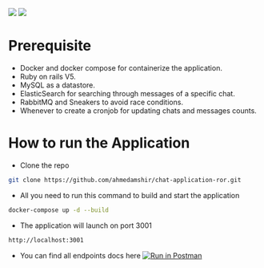[![](https://img.shields.io/badge/Chat_System-red?style=for-the-badge)](https://docs.rs/crate/redant/latest)
[![](https://img.shields.io/badge/Api-yellow?style=for-the-badge)](https://docs.rs/crate/redant/latest)

# Prerequisite

- Docker and docker compose for containerize the application.
- Ruby on rails V5.
- MySQL as a datastore.
- ElasticSearch for searching through messages of a specific chat.
- RabbitMQ and Sneakers to avoid race conditions.
- Whenever to create a cronjob for updating chats and messages counts.

# How to run the Application
- Clone the repo
``` sh
git clone https://github.com/ahmedamshir/chat-application-ror.git
```
- All you need to run this command to build and start the application
``` sh
docker-compose up -d --build
```
- The application will launch on port 3001
``` sh
http://localhost:3001
```
- You can find all endpoints docs here
[![Run in Postman](https://run.pstmn.io/button.svg)](https://documenter.getpostman.com/view/19109979/2s7YYpfRHq#intro)